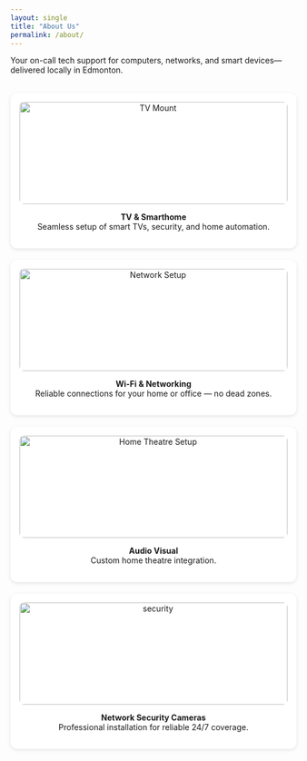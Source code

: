 ```yaml
---
layout: single
title: "About Us"
permalink: /about/
---
```

<!--We’re TechYEG — Edmonton’s local tech handyman service. Think of us as your neighborhood Tech Squad without the big box store pricing.-->
Your on-call tech support for computers, networks, and smart devices—delivered locally in Edmonton.

<style>
  .services-grid {
    display: grid;
    grid-template-columns: repeat(auto-fit, minmax(250px, 1fr));
    gap: 20px;
    margin-top: 2rem;
    text-align: center;
  }
  .service-card img {
    width: 100%;
    height: 180px; /* consistent height */
    object-fit: cover; /* crop neatly */
    border-radius: 8px;
  }
  .service-card {
    padding: 1rem;
    border-radius: 12px;
    box-shadow: 0 2px 6px rgba(0,0,0,0.1);
    background: #fff;
  }
</style>

<div class="services-grid">

  <div class="service-card">
    <img src="{{ '/assets/images/Tv-mount.jpg' | relative_url }}" alt="TV Mount">
    <p><strong>TV & Smarthome</strong><br>Seamless setup of smart TVs, security, and home automation.</p>
  </div>

  <div class="service-card">
    <img src="{{ '/assets/images/Network.jpg' | relative_url }}" alt="Network Setup">
    <p><strong>Wi-Fi & Networking</strong><br>Reliable connections for your home or office — no dead zones.</p>
  </div>

  <div class="service-card">
    <img src="{{ '/assets/images/Speakers.jpg' | relative_url }}" alt="Home Theatre Setup">
    <p><strong>Audio Visual</strong><br>Custom home theatre integration.</p>
  </div>
  <div class="service-card">
    <img src="{{ '/assets/images/secure.jpg' | relative_url }}" alt="security">
    <p><strong>Network Security Cameras</strong><br>Professional installation for reliable 24/7 coverage.</p>
  </div>

</div>